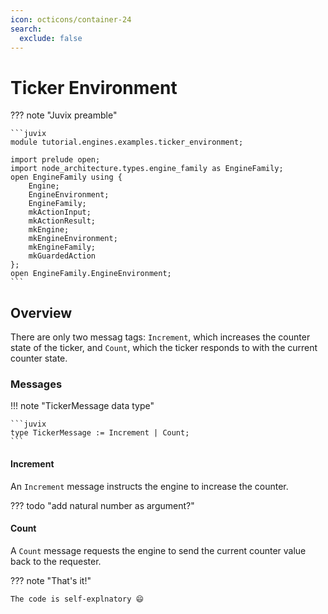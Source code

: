 ```yaml
---
icon: octicons/container-24
search:
  exclude: false
---
```


# Ticker Environment

??? note "Juvix preamble" 

    ```juvix
    module tutorial.engines.examples.ticker_environment;

    import prelude open;
    import node_architecture.types.engine_family as EngineFamily;
    open EngineFamily using {
        Engine;
        EngineEnvironment;
        EngineFamily;
        mkActionInput;
        mkActionResult;
        mkEngine;
        mkEngineEnvironment;
        mkEngineFamily;
        mkGuardedAction
    };
    open EngineFamily.EngineEnvironment;
    ```

## Overview

There are only two messag tags:
`Increment`, which increases the counter state of the ticker,
and `Count`, which the ticker responds to with the current counter state.

### Messages

!!! note "TickerMessage data type"

    ```juvix
    type TickerMessage := Increment | Count;
    ```

#### Increment 

An `Increment` message instructs the engine to increase the counter.

??? todo "add natural number as argument?"

#### Count

A `Count` message requests the engine to send
the current counter value back to the requester.

??? note "That's it!"

    The code is self-explnatory 😄 

